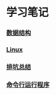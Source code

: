 # 学习笔记 
### [数据结构](http://vfdxvffd.github.io/数据结构)


### [Linux](http://vfdxvffd.github.io/Linux)


### [排坑总结](http://vfdxvffd.github.io/排坑总结)


### [命令行运行程序](http://vfdxvffd.github.io/命令行运行程序)
